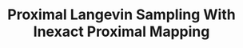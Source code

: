 ---
layout: default
title: Proximal Langevin Sampling With Inexact Proximal Mapping
authors: Matthias J. Ehrhardt, Lorenz Kuger, Carola-Bibiane Schönlieb
journal: to appear in SIAM Journal on Imaging Sciences
year: 2024
preprintlink: https://arxiv.org/abs/2306.17737
status: published
---